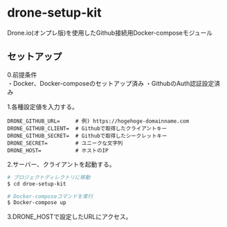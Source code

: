 # drone-setup-kit
Drone.io(オンプレ版)を使用したGithub接続用Docker-composeモジュール

## セットアップ

0.前提条件  
・Docker、Docker-composeのセットアップ済み
・GithubのAuth認証設定済み

1.各種設定値を入力する。

```sh:.env
DRONE_GITHUB_URL=     # 例) https://hogehoge-domainname.com
DRONE_GITHUB_CLIENT=  # Githubで取得したクライアントキー
DRONE_GITHUB_SECRET=  # Githubで取得したシークレットキー
DRONE_SECRET=         # ユニークな文字列
DRONE_HOST=           # ホストのIP

```

2.サーバー、クライアントを起動する。

```sh
# プロジェクトディレクトリに移動
$ cd droe-setup-kit

# Docker-composeコマンドを実行
$ Docker-compose up

```

3.DRONE_HOSTで設定したURLにアクセス。

